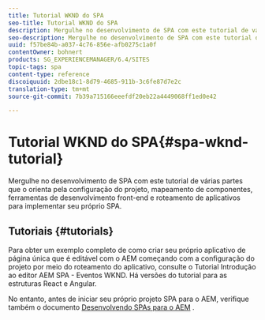 ```yaml
---
title: Tutorial WKND do SPA
seo-title: Tutorial WKND do SPA
description: Mergulhe no desenvolvimento de SPA com este tutorial de várias partes que o orienta pela configuração do projeto, mapeamento de componentes, ferramentas de desenvolvimento front-end e roteamento de aplicativos para implementar seu próprio SPA.
seo-description: Mergulhe no desenvolvimento de SPA com este tutorial de várias partes que o orienta pela configuração do projeto, mapeamento de componentes, ferramentas de desenvolvimento front-end e roteamento de aplicativos para implementar seu próprio SPA.
uuid: f57be84b-a037-4c76-856e-afb0275c1a0f
contentOwner: bohnert
products: SG_EXPERIENCEMANAGER/6.4/SITES
topic-tags: spa
content-type: reference
discoiquuid: 2dbe18c1-8d79-4685-911b-3c6fe87d7e2c
translation-type: tm+mt
source-git-commit: 7b39a715166eeefdf20eb22a4449068ff1ed0e42

---
```



# Tutorial WKND do SPA{#spa-wknd-tutorial}

Mergulhe no desenvolvimento de SPA com este tutorial de várias partes que o orienta pela configuração do projeto, mapeamento de componentes, ferramentas de desenvolvimento front-end e roteamento de aplicativos para implementar seu próprio SPA.

## Tutoriais {#tutorials}

Para obter um exemplo completo de como criar seu próprio aplicativo de página única que é editável com o AEM começando com a configuração do projeto por meio do roteamento do aplicativo, consulte o Tutorial [](https://helpx.adobe.com/experience-manager/kt/sites/using/getting-started-spa-wknd-tutorial-develop.html)Introdução ao editor AEM SPA - Eventos WKND. Há versões do tutorial para as estruturas React e Angular.

No entanto, antes de iniciar seu próprio projeto SPA para o AEM, verifique também o documento [Desenvolvendo SPAs para o AEM](/help/sites-developing/spa-architecture.md) .


